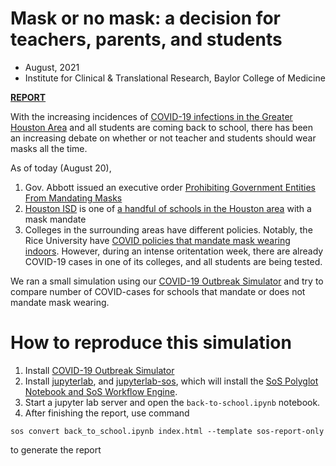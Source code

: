 
# Mask or no mask: a decision for teachers, parents, and students

* August, 2021
* Institute for Clinical & Translational Research, Baylor College of Medicine


[**REPORT**](https://ictr.github.io/back-to-school/)

With the increasing incidences of [COVID-19 infections in the Greater Houston Area](https://www.tmc.edu/coronavirus-updates/daily-new-covid-19-positive-cases-for-the-greater-houston-area/) and all students are coming back to school, there has been an increasing debate on whether or not teacher and students should wear masks all the time.

As of today (August 20),
1. Gov. Abbott issued an executive order [Prohibiting Government Entities From Mandating Masks](https://gov.texas.gov/news/post/governor-abbott-issues-executive-order-prohibiting-government-entities-from-mandating-masks)
2. [Houston ISD](https://www.houstonisd.org/) is one of [a handful of schools in the Houston area](https://www.khou.com/article/news/health/coronavirus/masks-houston-school-districts-covid-coronavirus/285-25154fcd-97ae-4d8b-9444-be77a0b58f89) with a mask mandate
3. Colleges in the surrounding areas have different policies. Notably, the Rice University have [COVID policies that mandate mask wearing indoors](https://coronavirus.rice.edu/policies). However, during an intense oritentation week, there are already COVID-19 cases in one of its colleges, and all students are being tested.

We ran a small simulation using our [COVID-19 Outbreak Simulator](https://ictr.github.io/covid19-outbreak-simulator/) and try to compare number of COVID-cases for schools that mandate or does not mandate mask wearing.

# How to reproduce this simulation

1. Install [COVID-19 Outbreak Simulator](https://github.com/ictr/covid19-outbreak-simulator)
2. Install [jupyterlab](https://jupyterlab.readthedocs.io/en/stable/getting_started/overview.html), and [jupyterlab-sos](https://github.com/vatlab/jupyterlab-sos), which will install the [SoS Polyglot Notebook and SoS Workflow Engine](https://vatlab.github.io/sos-docs/).
3. Start a jupyter lab server and open the `back-to-school.ipynb` notebook.
4. After finishing the report, use command

  ```
  sos convert back_to_school.ipynb index.html --template sos-report-only
  ```
  to generate the report